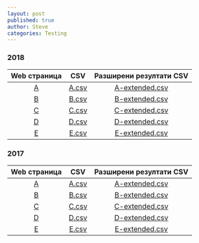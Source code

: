 ```yaml
---
layout: post
published: true
author: Steve
categories: Testing
---
```


### 2018

| Web страница        | CSV                         | Разширени резултати CSV                       |
|:-------------------:|:---------------------------:|:---------------------------------------------:|
| [A](2018/A) | [A.csv](results/2018/A.csv) | [A-extended.csv](2018/results/A-extended.csv) |
| [B](2018/B) | [B.csv](results/2018/B.csv) | [B-extended.csv](2018/results/B-extended.csv) |
| [C](2018/C) | [C.csv](results/2018/C.csv) | [C-extended.csv](2018/results/C-extended.csv) |
| [D](2018/D) | [D.csv](results/2018/D.csv) | [D-extended.csv](2018/results/D-extended.csv) |
| [E](2018/E) | [E.csv](results/2018/E.csv) | [E-extended.csv](2018/results/E-extended.csv) |

### 2017

| Web страница        | CSV                         | Разширени резултати CSV                      |
|:-------------------:|:---------------------------:|:---------------------------------------------:|
| [A](2017/A) | [A.csv](results/2017/A.csv) | [A-extended.csv](2017/results/A-extended.csv) |
| [B](2017/B) | [B.csv](results/2017/B.csv) | [B-extended.csv](2017/results/B-extended.csv) |
| [C](2017/C) | [C.csv](results/2017/C.csv) | [C-extended.csv](2017/results/C-extended.csv) |
| [D](2017/D) | [D.csv](results/2017/D.csv) | [D-extended.csv](2017/results/D-extended.csv) |
| [E](2017/E) | [E.csv](results/2017/E.csv) | [E-extended.csv](2017/results/E-extended.csv) |


